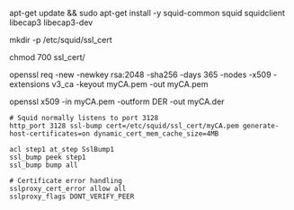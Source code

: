 apt-get update && sudo apt-get install -y squid-common squid squidclient libecap3 libecap3-dev

mkdir -p /etc/squid/ssl_cert

chmod 700 ssl_cert/

openssl req -new -newkey rsa:2048 -sha256 -days 365 -nodes -x509 -extensions v3_ca -keyout myCA.pem -out myCA.pem

openssl x509 -in myCA.pem -outform DER -out myCA.der



```
# Squid normally listens to port 3128
http_port 3128 ssl-bump cert=/etc/squid/ssl_cert/myCA.pem generate-host-certificates=on dynamic_cert_mem_cache_size=4MB

acl step1 at_step SslBump1
ssl_bump peek step1
ssl_bump bump all

# Certificate error handling
sslproxy_cert_error allow all
sslproxy_flags DONT_VERIFY_PEER
```
